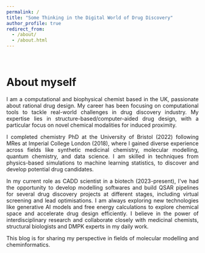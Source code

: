 ```yaml
---
permalink: /
title: "Some Thinking in the Digital World of Drug Discovery"
author_profile: true
redirect_from: 
  - /about/
  - /about.html
---
```


<br />

About myself
======
<div style="text-align: justify;">
I am a computational and biophysical chemist based in the UK, passionate about rational drug design. My career has been focusing on computational tools to tackle real-world challenges in drug discovery industry. My expertise lies in structure-based/computer-aided drug design, with a particular focus on novel chemical modalities for induced proximity.

I completed chemistry PhD at the University of Bristol (2022) following MRes at Imperial College London (2018), where I gained diverse experience across fields like synthetic medicinal chemistry, molecular modelling, quantum chemistry, and data science. I am skilled in techniques from physics-based simulations to machine learning statistics, to discover and develop potential drug candidates.

In my current role as CADD scientist in a biotech (2023-present), I've had the opportunity to develop modelling softwares and build QSAR pipelines for several drug discovery projects at different stages, including virtual screening and lead optimisations. I am always exploring new technologies like generative AI models and free energy calculations to explore chemical space and accelerate drug design efficiently. I believe in the power of interdisciplinary research and collaborate closely with medicinal chemists, structural biologists and DMPK experts in my daily work.

This blog is for sharing my perspective in fields of molecular modelling and cheminformatics.
</div>
